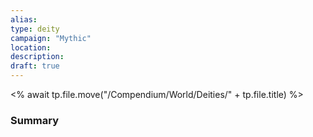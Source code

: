 ```yaml
---
alias: 
type: deity
campaign: "Mythic"
location: 
description: 
draft: true
---
```

<% await tp.file.move("/Compendium/World/Deities/" + tp.file.title) %>
### Summary
